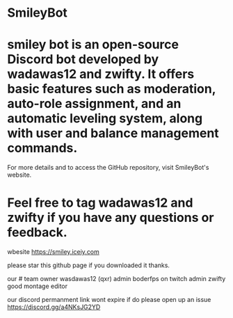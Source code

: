 # SmileyBot

# smiley bot is an open-source Discord bot developed by wadawas12 and zwifty. It offers basic features such as moderation, auto-role assignment, and an automatic leveling system, along with user and balance management commands.

For more details and to access the GitHub repository, visit SmileyBot's website.

# Feel free to tag wadawas12 and zwifty if you have any questions or feedback.

wbesite https://smiley.iceiy.com


please  star this github page if you downloaded it thanks.

our # team
owner wasdawas12 (qxr)
admin boderfps on twitch
admin zwifty  good montage editor

our discord 
permanment link wont expire if do please open up an issue
https://discord.gg/a4NKsJG2YD


